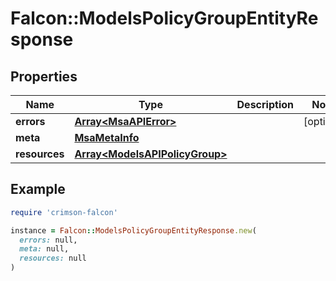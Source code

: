 # Falcon::ModelsPolicyGroupEntityResponse

## Properties

| Name | Type | Description | Notes |
| ---- | ---- | ----------- | ----- |
| **errors** | [**Array&lt;MsaAPIError&gt;**](MsaAPIError.md) |  | [optional] |
| **meta** | [**MsaMetaInfo**](MsaMetaInfo.md) |  |  |
| **resources** | [**Array&lt;ModelsAPIPolicyGroup&gt;**](ModelsAPIPolicyGroup.md) |  |  |

## Example

```ruby
require 'crimson-falcon'

instance = Falcon::ModelsPolicyGroupEntityResponse.new(
  errors: null,
  meta: null,
  resources: null
)
```

